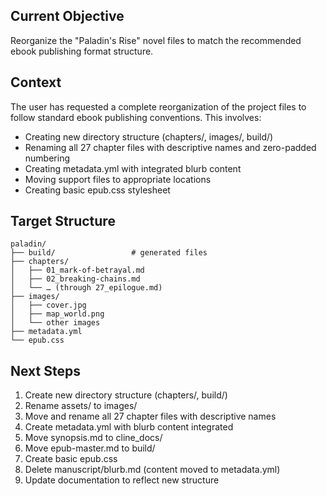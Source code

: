 ## Current Objective
Reorganize the "Paladin's Rise" novel files to match the recommended ebook publishing format structure.

## Context
The user has requested a complete reorganization of the project files to follow standard ebook publishing conventions. This involves:
- Creating new directory structure (chapters/, images/, build/)
- Renaming all 27 chapter files with descriptive names and zero-padded numbering
- Creating metadata.yml with integrated blurb content
- Moving support files to appropriate locations
- Creating basic epub.css stylesheet

## Target Structure
```
paladin/
├── build/                 # generated files
├── chapters/
│   ├── 01_mark-of-betrayal.md
│   ├── 02_breaking-chains.md
│   └── … (through 27_epilogue.md)
├── images/
│   ├── cover.jpg
│   ├── map_world.png
│   └── other images
├── metadata.yml
└── epub.css
```

## Next Steps
1. Create new directory structure (chapters/, build/)
2. Rename assets/ to images/
3. Move and rename all 27 chapter files with descriptive names
4. Create metadata.yml with blurb content integrated
5. Move synopsis.md to cline_docs/
6. Move epub-master.md to build/
7. Create basic epub.css
8. Delete manuscript/blurb.md (content moved to metadata.yml)
9. Update documentation to reflect new structure

